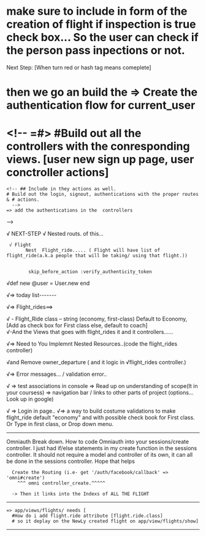   # make sure to include in form of the creation of flight if inspection is true check box... So the user can check if the person pass inpections or not.


  Next Step:  [When turn red or hash tag means comeplete]

   # then we go an build the => Create the authentication flow for current_user

   # <!-- =#> #Build out all the controllers with the conresponding views.  [user new sign up page, user conctroller actions]
    
    <!-- ## Include in they actions as well.
    # Build out the login, signout, authentications with the proper routes & # actions. 
      -->
    => add the authentications in the  controllers
  -->

   √  NEXT-STEP
    √ Nested routs. of this...

     √ Flight
           Nest  Flight_ride..... ( Flight will have list of flight_ride(a.k.a people that will be taking/ using that flight.))


            skip_before_action :verify_authenticity_token

  √def new
    @user = User.new
  end

  √=> today list-------

 √=>  Flight_rides==> 

  √   - 	Flight_Ride class – string (economy, first-class) Default     to Economy, [Add as check box for First class else,         default to coach]   
  √-And the Views that goes with flight_rides it and it controllers......

  √=> Need to You Implemnt Nested Resources..(code the flight_rides controller)
  
  √and Remove owner_departure ( and it logic in √flight_rides controller.)

  <!-- VVVThis is the next pieceVVV -->

  √=> Error messages... / validation error..

 √ => test associations in console
  => Read up on understanding of scope(It in your coursess)
  => navigation bar / links to other parts of project (options... Look up in google)

  √ => Login in page..
   √=> a way to build costume validations to make flight_ride default "economy" and with possible check book for First class. Or  Type in first class, or Drop down menu.
   

   ----------------------
   Omniauth Break down.
     How to code Omniauth into your sessions/create controller.
     I just had if/else statements in my create function in the sessions controller. It should not require a model and controller of its own, it can all be done in the sessions controller. Hope that helps


      Create the Routing (i.e- get '/auth/facebook/callback' => 'omni#create') 
        ^^^ omni controller_create.^^^^^

      -> Then it links into the Indexs of ALL THE FLIGHT


   ---------------
   
    => app/views/flights/ needs [
      #How do i add flight.ride attribute [flight.ride.class]
      # so it deplay on the NewLy created flight on app/view/flights/show]

---------------------

<!-- >>>>> -->

  

